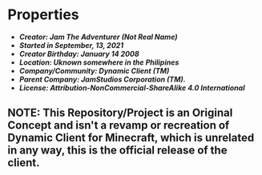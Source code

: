 # Properties
- ***Creator: Jam The Adventurer (Not Real Name)*** 
- ***Started in September, 13, 2021***
- ***Creator Birthday: January 14 2008*** 
- ***Location: Uknown somewhere in the Philipines***
- ***Company/Community: Dynamic Client (TM)***
- ***Parent Company: JamStudios Corporation (TM).***
- ***License: Attribution-NonCommercial-ShareAlike 4.0 International***

## NOTE: This Repository/Project is an Original Concept and isn't a revamp or recreation of Dynamic Client for Minecraft, which is unrelated in any way, this is the official release of the client.

